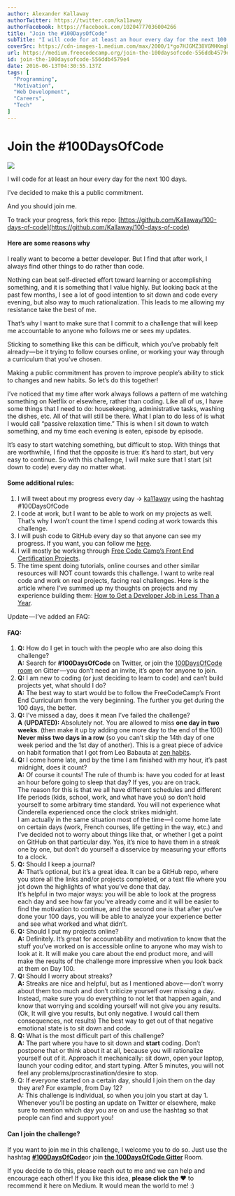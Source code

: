 ```yaml
---
author: Alexander Kallaway
authorTwitter: https://twitter.com/ka11away
authorFacebook: https://facebook.com/10204777036004266
title: "Join the #100DaysOfCode"
subTitle: "I will code for at least an hour every day for the next 100 days...."
coverSrc: https://cdn-images-1.medium.com/max/2000/1*go7HJGMZ38VGMHKmgbLUrg.jpeg
url: https://medium.freecodecamp.org/join-the-100daysofcode-556ddb4579e4
id: join-the-100daysofcode-556ddb4579e4
date: 2016-06-13T04:30:55.137Z
tags: [
  "Programming",
  "Motivation",
  "Web Development",
  "Careers",
  "Tech"
]
---
```

# Join the #100DaysOfCode







![](https://cdn-images-1.medium.com/max/2000/1*go7HJGMZ38VGMHKmgbLUrg.jpeg)







I will code for at least an hour every day for the next 100 days.

I’ve decided to make this a public commitment.

And you should join me.

To track your progress, fork this repo: [https://github.com/Kallaway/100-days-of-code](https://github.com/Kallaway/100-days-of-code)

#### **Here are some reasons why**

I really want to become a better developer. But I find that after work, I always find other things to do rather than code.

Nothing can beat self-directed effort toward learning or accomplishing something, and it is something that I value highly. But looking back at the past few months, I see a lot of good intention to sit down and code every evening, but also way to much rationalization. This leads to me allowing my resistance take the best of me.

That’s why I want to make sure that I commit to a challenge that will keep me accountable to anyone who follows me or sees my updates.

Sticking to something like this can be difficult, which you’ve probably felt already — be it trying to follow courses online, or working your way through a curriculum that you’ve chosen.

Making a public commitment has proven to improve people’s ability to stick to changes and new habits. So let’s do this together!

I’ve noticed that my time after work always follows a pattern of me watching something on Netflix or elsewhere, rather than coding. Like all of us, I have some things that I need to do: housekeeping, administrative tasks, washing the dishes, etc. All of that will still be there. What I plan to do less of is what I would call “passive relaxation time.” This is when I sit down to watch something, and my time each evening is eaten, episode by episode.

It’s easy to start watching something, but difficult to stop. With things that are worthwhile, I find that the opposite is true: it’s hard to start, but very easy to continue. So with this challenge, I will make sure that I start (sit down to code) every day no matter what.

#### Some additional rules:

1.  I will tweet about my progress every day -> [ka11away](https://twitter.com/ka11away) using the hashtag #100DaysOfCode
2.  I code at work, but I want to be able to work on my projects as well. That’s why I won’t count the time I spend coding at work towards this challenge.
3.  I will push code to GitHub every day so that anyone can see my progress. If you want, you can follow me [here](https://github.com/Kallaway).
4.  I will mostly be working through [Free Code Camp’s Front End Certification Projects](https://www.freecodecamp.com/).
5.  The time spent doing tutorials, online courses and other similar resources will NOT count towards this challenge. I want to write real code and work on real projects, facing real challenges. Here is the article where I’ve summed up my thoughts on projects and my experience building them: [How to Get a Developer Job in Less Than a Year](https://medium.freecodecamp.com/how-to-get-a-developer-job-in-less-than-a-year-c27bbfe71645#).

Update — I’ve added an FAQ:

#### FAQ:

1.  **Q:** How do I get in touch with the people who are also doing this challenge?  
    **A:** Search for **#100DaysOfCode** on Twitter, or join the [100DaysOfCode room](https://gitter.im/Kallaway/100DaysOfCode) on Gitter — you don’t need an invite, it’s open for anyone to join.
2.  **Q:** I am new to coding (or just deciding to learn to code) and can’t build projects yet, what should I do?  
    **A:** The best way to start would be to follow the FreeCodeCamp’s Front End Curriculum from the very beginning. The further you get during the 100 days, the better.
3.  **Q:** I’ve missed a day, does it mean I’ve failed the challenge?  
    **A** (**UPDATED):** Absolutely not. You are allowed to miss **one day in two weeks**. (then make it up by adding one more day to the end of the 100) **Never miss two days in a row** (so you can’t skip the 14th day of one week period and the 1st day of another). This is a great piece of advice on habit formation that I got from Leo Babauta at [zen habits](http://zenhabits.net/).
4.  **Q:** I come home late, and by the time I am finished with my hour, it’s past midnight, does it count?  
    **A:** Of course it counts! The rule of thumb is: have you coded for at least an hour before going to sleep that day? If yes, you are on track.   
    The reason for this is that we all have different schedules and different life periods (kids, school, work, and what have you) so don’t hold yourself to some arbitrary time standard. You will not experience what Cinderella experienced once the clock strikes midnight.  
    I am actually in the same situation most of the time — I come home late on certain days (work, French courses, life getting in the way, etc.) and I’ve decided not to worry about things like that, or whether I get a point on GitHub on that particular day. Yes, it’s nice to have them in a streak one by one, but don’t do yourself a disservice by measuring your efforts to a clock.
5.  **Q:** Should I keep a journal?  
    **A:** That’s optional, but it’s a great idea. It can be a GitHub repo, where you store all the links and/or projects completed, or a text file where you jot down the highlights of what you’ve done that day.   
    It’s helpful in two major ways: you will be able to look at the progress each day and see how far you’ve already come and it will be easier to find the motivation to continue, and the second one is that after you’ve done your 100 days, you will be able to analyze your experience better and see what worked and what didn’t.
6.  **Q:** Should I put my projects online?  
    **A:** Definitely. It’s great for accountability and motivation to know that the stuff you’ve worked on is accessible online to anyone who may wish to look at it. It will make you care about the end product more, and will make the results of the challenge more impressive when you look back at them on Day 100.
7.  **Q:** Should I worry about streaks?  
    **A:** Streaks are nice and helpful, but as I mentioned above — don’t worry about them too much and don’t criticize yourself over missing a day. Instead, make sure you do everything to not let that happen again, and know that worrying and scolding yourself will not give you any results. (Ok, It will give you results, but only negative. I would call them consequences, not results) The best way to get out of that negative emotional state is to sit down and code.
8.  **Q:** What is the most difficult part of this challenge?  
    **A:** The part where you have to sit down and **start** coding. Don’t postpone that or think about it at all, because you will rationalize yourself out of it. Approach it mechanically: sit down, open your laptop, launch your coding editor, and start typing. After 5 minutes, you will not feel any problems/procrastination/desire to stop.
9.  Q: If everyone started on a certain day, should I join them on the day they are? For example, from Day 12?  
    A: This challenge is individual, so when you join you start at day 1\. Whenever you’ll be posting an update on Twitter or elsewhere, make sure to mention which day you are on and use the hashtag so that people can find and support you!

#### **Can I join the challenge?**

If you want to join me in this challenge, I welcome you to do so. Just use the hashtag [**#100DaysOfCode**](https://twitter.com/search?q=%23100DaysOfCode)or join [**the 100DaysOfCode Gitter**](https://gitter.im/Kallaway/100DaysOfCode) Room.

If you decide to do this, please reach out to me and we can help and encourage each other! If you like this idea, **please click the** ❤ to recommend it here on Medium. It would mean the world to me! :)








